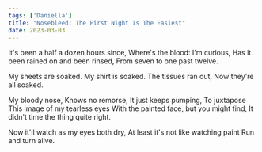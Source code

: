 ```yaml
---
tags: ['Daniella']
title: "Nosebleed: The First Night Is The Easiest"
date: 2023-03-03
---
```


It's been a half a dozen hours since,
Where's the blood: I'm curious,
Has it been rained on and been rinsed,
From seven to one past twelve.

My sheets are soaked.
My shirt is soaked.
The tissues ran out,
Now they're all soaked.

My bloody nose,
Knows no remorse,
It just keeps pumping,
To juxtapose
This image of my tearless eyes
With the painted face, but you might find,
It didn't time the thing quite right.

Now it'll watch as my eyes both dry,
At least it's not like watching paint
Run and turn alive.
